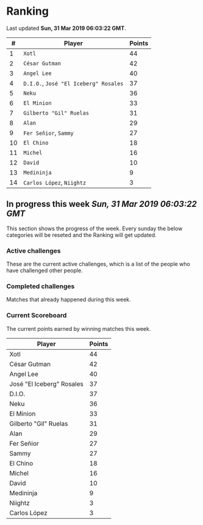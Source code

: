 # Ranking

Last updated **Sun, 31 Mar 2019 06:03:22 GMT**.

|#|Player|Points|
|---|---|---|
|1|`Xotl`|44|
|2|`César Gutman`|42|
|3|`Angel Lee`|40|
|4|`D.I.O.`, `José "El Iceberg" Rosales`|37|
|5|`Neku`|36|
|6|`El Minion`|33|
|7|`Gilberto "Gil" Ruelas`|31|
|8|`Alan`|29|
|9|`Fer Señior`, `Sammy`|27|
|10|`El Chino`|18|
|11|`Michel`|16|
|12|`David`|10|
|13|`Medininja`|9|
|14|`Carlos López`, `Niightz`|3|

## In progress this week *Sun, 31 Mar 2019 06:03:22 GMT*
This section shows the progress of the week. Every sunday the below categories will be reseted and the Ranking will get updated.

### Active challenges
These are the current active challenges, which is a list of the people who have challenged other people.



### Completed challenges
Matches that already happened during this week.



### Current Scoreboard
The current points earned by winning matches this week.

|Player|Points|
|---|---|
|Xotl|44|
|César Gutman|42|
|Angel Lee|40|
|José "El Iceberg" Rosales|37|
|D.I.O.|37|
|Neku|36|
|El Minion|33|
|Gilberto "Gil" Ruelas|31|
|Alan|29|
|Fer Señior|27|
|Sammy|27|
|El Chino|18|
|Michel|16|
|David|10|
|Medininja|9|
|Niightz|3|
|Carlos López|3|